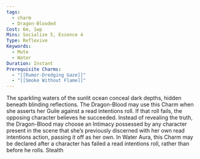 ```yaml
---
tags:
  - charm
  - Dragon-Blooded
Cost: 6m, 1wp
Mins: Socialize 5, Essence 4
Type: Reflexive
Keywords:
  - Mute
  - Water
Duration: Instant
Prerequisite Charms:
  - "[[Rumor-Dredging Gaze]]"
  - "[[Smoke Without Flame]]"
---
```

The sparkling waters of the sunlit ocean conceal dark depths, hidden beneath blinding reflections. The Dragon-Blood may use this Charm when she asserts her Guile against a read intentions roll. If that roll fails, the opposing character believes he succeeded. Instead of revealing the truth, the Dragon-Blood may choose an Intimacy possessed by any character present in the scene that she’s previously discerned with her own read intentions action, passing it off as her own. In Water Aura, this Charm may be declared after a character has failed a read intentions roll, rather than before he rolls. Stealth